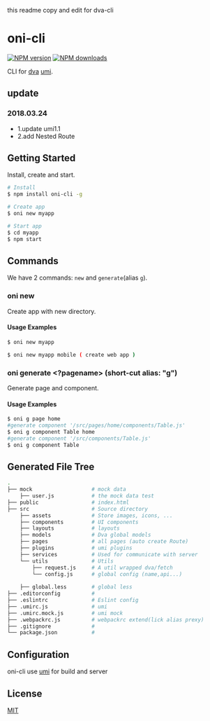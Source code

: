 this readme copy and edit for dva-cli
# oni-cli
[![NPM version](https://img.shields.io/npm/v/oni-cli.svg?style=flat)](https://npmjs.org/package/oni-cli)
[![NPM downloads](http://img.shields.io/npm/dm/oni-cli.svg?style=flat)](https://npmjs.org/package/oni-cli)

CLI for [dva](https://github.com/dvajs/dva) [umi](https://github.com/umijs/umi).

## update
### 2018.03.24 
- 1.update umi1.1 
- 2.add Nested Route
## Getting Started

Install, create and start.

```bash
# Install
$ npm install oni-cli -g

# Create app
$ oni new myapp

# Start app
$ cd myapp
$ npm start
```

## Commands

We have 2 commands: `new`  and `generate`(alias `g`).

### oni new <appName>

Create app with new directory.

#### Usage Examples

```bash
$ oni new myapp

$ oni new myapp mobile ( create web app )
```


### oni generate <type> <name> <?pagename> (short-cut alias: "g")

Generate page and component.

#### Usage Examples

```bash
$ oni g page home
#generate component '/src/pages/home/components/Table.js'
$ oni g component Table home  
#generate component '/src/components/Table.js'
$ oni g component Table 
```

## Generated File Tree

```bash
.
├── mock                   # mock data
    ├── user.js            # the mock data test
├── public                 # index.html
├── src                    # Source directory
    ├── assets             # Store images, icons, ...
    ├── components         # UI components
    ├── layouts            # layouts
    ├── models             # Dva global models    
    ├── pages              # all pages (auto create Route)
    ├── plugins            # umi plugins
    ├── services           # Used for communicate with server
    └── utils              # Utils
        ├── request.js     # A util wrapped dva/fetch
        └── config.js      # global config (name,api...)
    
    ├── global.less        # global less
├── .editorconfig          #
├── .eslintrc              # Eslint config
├── .umirc.js              # umi
├── .umirc.mock.js         # umi mock
├── .webpackrc.js          # webpackrc extend(lick alias prexy)
├── .gitignore             #
└── package.json           #
```

## Configuration

oni-cli use [umi](https://github.com/umijs/umi) for build and server

## License

[MIT](https://tldrlegal.com/license/mit-license)
